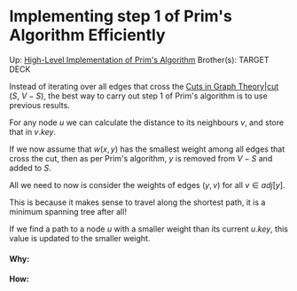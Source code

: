 # Implementing step 1 of Prim's Algorithm Efficiently

Up: [High-Level Implementation of Prim's Algorithm](high-level_implementation_of_prim's_algorithm)
Brother(s):
TARGET DECK

Instead of iterating over all edges that cross the [Cuts in Graph Theory|cut](cuts_in_graph_theory|cut) ($S$, $V - S$), the best way to carry out step 1 of Prim's algorithm is to use previous results.

For any node $u$ we can calculate the distance to its neighbours $v$, and store that in $v.key$.

If we now assume that $w(x, y)$ has the smallest weight among all edges that cross the cut, then as per Prim's algorithm, $y$ is removed from $V - S$ and added to $S$.

All we need to now is consider the weights of edges $(y, v)$ for all $v \in adj[y]$.

This is because it makes sense to travel along the shortest path, it is a minimum spanning tree after all!

If we find a path to a node $u$ with a smaller weight than its current $u.key$, this value is updated to the smaller weight.
































#### Why:
#### How:









